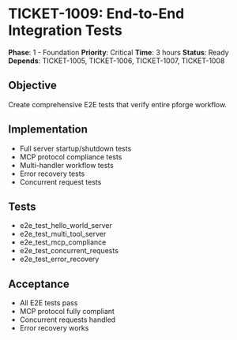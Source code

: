 # TICKET-1009: End-to-End Integration Tests

**Phase**: 1 - Foundation
**Priority**: Critical
**Time**: 3 hours
**Status**: Ready
**Depends**: TICKET-1005, TICKET-1006, TICKET-1007, TICKET-1008

## Objective
Create comprehensive E2E tests that verify entire pforge workflow.

## Implementation
- Full server startup/shutdown tests
- MCP protocol compliance tests
- Multi-handler workflow tests
- Error recovery tests
- Concurrent request tests

## Tests
- e2e_test_hello_world_server
- e2e_test_multi_tool_server
- e2e_test_mcp_compliance
- e2e_test_concurrent_requests
- e2e_test_error_recovery

## Acceptance
- All E2E tests pass
- MCP protocol fully compliant
- Concurrent requests handled
- Error recovery works
